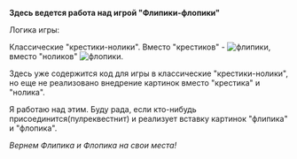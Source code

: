 **Здесь ведется работа над игрой "Флипики-флопики"**

Логика игры:

Классические "крестики-нолики". Вместо "крестиков" - ![флипики](flipik.png), 
вместо "ноликов" ![флопики](flopik.png).

Здесь уже содержится код для игры в классические "крестики-нолики", но еще не реализовано внедрение картинок вместо "крестика" и "нолика".

Я работаю над этим. Буду рада, если кто-нибудь присоединится(пулреквестнит) и реализует вставку картинок "флипика" и "флопика". 

*Вернем Флипика и Флопика на свои места!*





